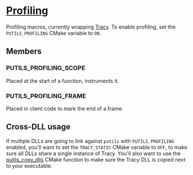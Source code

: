 # [Profiling](profiling.hpp)

Profiling macros, currently wrapping [Tracy](https://github.com/wolfpld/tracy). To enable profiling, set the `PUTILS_PROFILING` CMake variable to `ON`.

## Members

### PUTILS_PROFILING_SCOPE

Placed at the start of a function, instruments it.

### PUTILS_PROFILING_FRAME

Placed in client code to mark the end of a frame.

## Cross-DLL usage

If multiple DLLs are going to link against `putils` with `PUTILS_PROFILING` enabled, you'll want to set the `TRACY_STATIC` CMake variable to `OFF`, to make sure all DLLs share a single instance of Tracy. You'll also want to use the [putils_copy_dlls](https://github.com/phisko/cmake_helpers/blob/main/CMakeModules/putils_copy_dlls.cmake) CMake function to make sure the Tracy DLL is copied next to your executable.